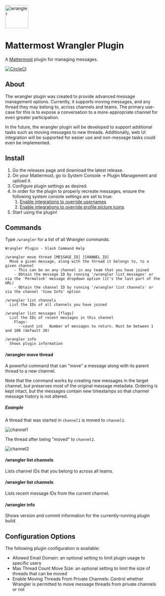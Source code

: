 <img src="https://github.com/gabrieljackson/mattermost-plugin-wrangler/blob/master/assets/profile.png?raw=true" width="75" height="75" alt="wrangler">

# Mattermost Wrangler Plugin

A [Mattermost](https://mattermost.com) plugin for managing messages.

[![CircleCI](https://circleci.com/gh/gabrieljackson/mattermost-plugin-wrangler.svg?style=shield)](https://circleci.com/gh/gabrieljackson/mattermost-plugin-wrangler)

## About

The wrangler plugin was created to provide advanced message management options. Currently, it supports moving messages, and any thread they may belong to, across channels and teams. The primary use-case for this is to expose a conversation to a more-appropriate channel for even greater participation.

In the future, the wrangler plugin will be developed to support additional tasks such as moving messages to new threads. Additionally, web UI integration will be supported for easier use and non-message tasks could even be implemented.

## Install

1. Go the releases page and download the latest release.
2. On your Mattermost, go to System Console -> Plugin Management and upload it.
3. Configure plugin settings as desired.
4. In order for the plugin to properly recreate messages, ensure the following system console settings are set to true:
    1. [Enable integrations to override usernames](https://docs.mattermost.com/administration/config-settings.html#enable-integrations-to-override-usernames)
    2. [Enable integrations to override profile picture icons](https://docs.mattermost.com/administration/config-settings.html#enable-integrations-to-override-profile-picture-icons)
5. Start using the plugin!

## Commands

Type `/wrangler` for a list of all Wrangler commands.

```
Wrangler Plugin - Slash Command Help

/wrangler move thread [MESSAGE_ID] [CHANNEL_ID]
  Move a given message, along with the thread it belongs to, to a given channel
    - This can be on any channel in any team that you have joined
    - Obtain the message ID by running '/wrangler list messages' or via the 'Permalink' message dropdown option (it's the last part of the URL)
    - Obtain the channel ID by running '/wrangler list channels' or via the channel 'View Info' option

/wrangler list channels
  List the IDs of all channels you have joined

/wrangler list messages [flags]
  List the IDs of recent messages in this channel
    Flags:
      --count int   Number of messages to return. Must be between 1 and 100 (default 20)

/wrangler info
  Shows plugin information
```

#### /wrangler move thread

A powerful command that can "move" a message along with its parent thread to a new channel.

Note that the command works by creating new messages in the target channel, but preserves most of the original message metadata. Ordering is kept intact, but the messages contain new timestamps so that channel message history is not altered.

##### Example

A thread that was started in `channel1` is moved to `channel2`.

![channel1](https://user-images.githubusercontent.com/3694686/73672948-d1066380-467b-11ea-9772-097f9fdfcdf0.png)

The thread after being "moved" to `channel2`.

![channel2](https://user-images.githubusercontent.com/3694686/73672959-d499ea80-467b-11ea-97dc-4a2e33c8829e.png)

#### /wrangler list channels

Lists channel IDs that you belong to across all teams.

#### /wrangler list channels

Lists recent message IDs from the current channel.

#### /wrangler info

Shows version and commit information for the currently-running plugin build.

## Configuration Options

The following plugin configuration is available:

 - Allowed Email Domain: an optional setting to limit plugin usage to specific users
 - Max Thread Count Move Size: an optional setting to limit the size of threads that can be moved
 - Enable Moving Threads From Private Channels: Control whether Wrangler is permitted to move message threads from private channels or not
